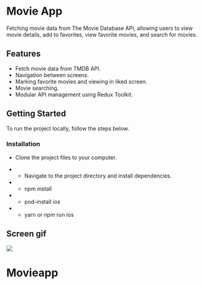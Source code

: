 # Movie App

Fetching movie data from The Movie Database API, allowing users to view movie details, add to favorites, view favorite movies, and search for movies.

## Features

- Fetch movie data from TMDB API.
- Navigation between screens.
- Marking favorite movies and viewing in liked screen.
- Movie searching.
- Modular API management using Redux Toolkit.

## Getting Started

To run the project locally, follow the steps below.


### Installation

- Clone the project files to your computer.

- - Navigate to the project directory and install dependencies.

- - npm install
- - pod-install ios
- - yarn or npm run ios

## Screen gif

![](screen.gif)
# Movieapp
